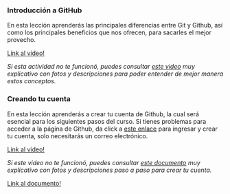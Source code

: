 ### Introducción a GitHub
En esta lección aprenderás las principales diferencias entre Git y Github, 
así como los principales beneficios que nos ofrecen, para sacarles el mejor provecho. 

[Link al video!](https://www.youtube.com/watch?v=nmjD8k0AM50&list=PLI-z6o9BMa6MT_hKWuHES0AjrPsHujCf6&index=1)

*Si esta actividad no te funcionó, puedes consultar [este video](https://www.youtube.com/watch?v=DinilgacaWs) muy explicativo con fotos 
y descripciones para poder entender de mejor manera estos conceptos.*


### Creando tu cuenta
En esta lección aprenderás a crear tu cuenta de Github, la cual será esencial para los siguientes pasos del curso. 
Si tienes problemas para acceder a la página de Github, da click a [este enlace](https://github.com/signup?user_email=&source=form-home-signup) para ingresar y crear tu cuenta, 
solo necesitarás un correo electrónico.

[Link al video!](https://www.youtube.com/watch?v=WUQQoaNKHx0&list=PLI-z6o9BMa6MT_hKWuHES0AjrPsHujCf6&index=2)

*Si este video no te funcionó, puedes consultar [este documento](https://hanolisite.wordpress.com/2019/09/14/5-pasos-para-crear-una-cuenta-en-github/) muy explicativo con fotos y descripciones paso a paso 
para crear tu cuenta.* 

[Link al documento!](https://hanolisite.wordpress.com/2019/09/14/5-pasos-para-crear-una-cuenta-en-github/)


